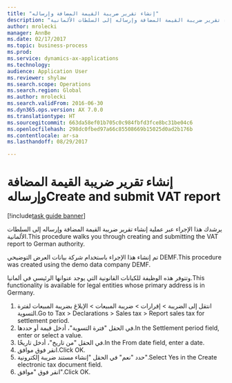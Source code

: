 ```yaml
--- 
title: "إنشاء تقرير ضريبة القيمة المضافة وإرساله"
description: "يرشدك هذا الإجراء عبر عملية إنشاء تقرير ضريبة القيمة المضافة وإرساله إلى السلطات الألمانية."
author: mrolecki
manager: AnnBe
ms.date: 02/17/2017
ms.topic: business-process
ms.prod: 
ms.service: dynamics-ax-applications
ms.technology: 
audience: Application User
ms.reviewer: shylaw
ms.search.scope: Operations
ms.search.region: Global
ms.author: mrolecki
ms.search.validFrom: 2016-06-30
ms.dyn365.ops.version: AX 7.0.0
ms.translationtype: HT
ms.sourcegitcommit: 663da58ef01b705c0c984fbfd3fce8bc31be04c6
ms.openlocfilehash: 298dc0fbed97a66c85508669b15025d0ad2b176b
ms.contentlocale: ar-sa
ms.lasthandoff: 08/29/2017

---
```

# <a name="create-and-submit-vat-report"></a><span data-ttu-id="f345a-103">إنشاء تقرير ضريبة القيمة المضافة وإرساله</span><span class="sxs-lookup"><span data-stu-id="f345a-103">Create and submit VAT report</span></span>

[!include[task guide banner](../../includes/task-guide-banner.md)]

<span data-ttu-id="f345a-104">يرشدك هذا الإجراء عبر عملية إنشاء تقرير ضريبة القيمة المضافة وإرساله إلى السلطات الألمانية.</span><span class="sxs-lookup"><span data-stu-id="f345a-104">This procedure walks you through creating and submitting the VAT report to German authority.</span></span>

<span data-ttu-id="f345a-105">تم إنشاء هذا الإجراء باستخدام شركة بيانات العرض التوضيحي DEMF.</span><span class="sxs-lookup"><span data-stu-id="f345a-105">This procedure was created using the demo data company DEMF.</span></span> 

<span data-ttu-id="f345a-106">وتتوفر هذه الوظيفة للكيانات القانونية التي يوجد عنوانها الرئيسي في ألمانيا.</span><span class="sxs-lookup"><span data-stu-id="f345a-106">This functionality is available for legal entities whose primary address is in Germany.</span></span>



1. <span data-ttu-id="f345a-107">انتقل إلى الضريبة > إقرارات‬ > ضريبة المبيعات > الإبلاغ بضريبة المبيعات لفترة التسوية‬.</span><span class="sxs-lookup"><span data-stu-id="f345a-107">Go to Tax > Declarations > Sales tax > Report sales tax for settlement period.</span></span>
2. <span data-ttu-id="f345a-108">في الحقل "فترة التسوية"، أدخل قيمة أو حددها.</span><span class="sxs-lookup"><span data-stu-id="f345a-108">In the Settlement period field, enter or select a value.</span></span>
3. <span data-ttu-id="f345a-109">في الحقل "من تاريخ"، أدخل تاريخًا.</span><span class="sxs-lookup"><span data-stu-id="f345a-109">In the From date field, enter a date.</span></span>
4. <span data-ttu-id="f345a-110">انقر فوق موافق.</span><span class="sxs-lookup"><span data-stu-id="f345a-110">Click OK.</span></span>
5. <span data-ttu-id="f345a-111">حدد "نعم" في الحقل "إنشاء مستند ضريبة إلكترونية‬".</span><span class="sxs-lookup"><span data-stu-id="f345a-111">Select Yes in the Create electronic tax document field.</span></span>
6. <span data-ttu-id="f345a-112">انقر فوق "موافق".</span><span class="sxs-lookup"><span data-stu-id="f345a-112">Click OK.</span></span>


